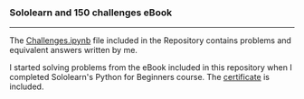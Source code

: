### Sololearn and 150 challenges eBook
<hr>

The [Challenges.ipynb](https://github.com/gasparyan2005/First-Challenges/blob/master/Challenges.ipynb) file included in the Repository contains problems and equivalent answers written by me.

I started solving problems from the eBook included in this repository when I completed Sololearn's Python for Beginners course. The [certificate](https://github.com/gasparyan2005/First-Challenges/blob/master/certificate.jpeg) is included.